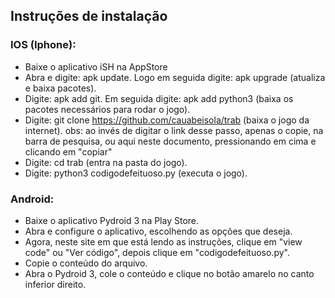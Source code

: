 ## Instruções de instalação
### IOS (Iphone):
- Baixe o aplicativo iSH na AppStore
- Abra e digite: apk update. Logo em seguida digite: apk upgrade (atualiza e baixa pacotes).
- Digite: apk add git. Em seguida digite: apk add python3 (baixa os pacotes necessários para rodar o jogo).
- Digite: git clone https://github.com/cauabeisola/trab (baixa o jogo da internet). obs: ao invés de digitar o link desse passo, apenas o copie, na barra de pesquisa, ou aqui neste documento, pressionando em cima e clicando em "copiar"
- Digite: cd trab (entra na pasta do jogo).
- Digite: python3 codigodefeituoso.py (executa o jogo).
### Android:
- Baixe o aplicativo Pydroid 3 na Play Store.
- Abra e configure o aplicativo, escolhendo as opções que deseja.
- Agora, neste site em que está lendo as instruções, clique em "view code" ou "Ver código", depois clique em "codigodefeituoso.py".
- Copie o conteúdo do arquivo.
- Abra o Pydroid 3, cole o conteúdo e clique no botão amarelo no canto inferior direito.

